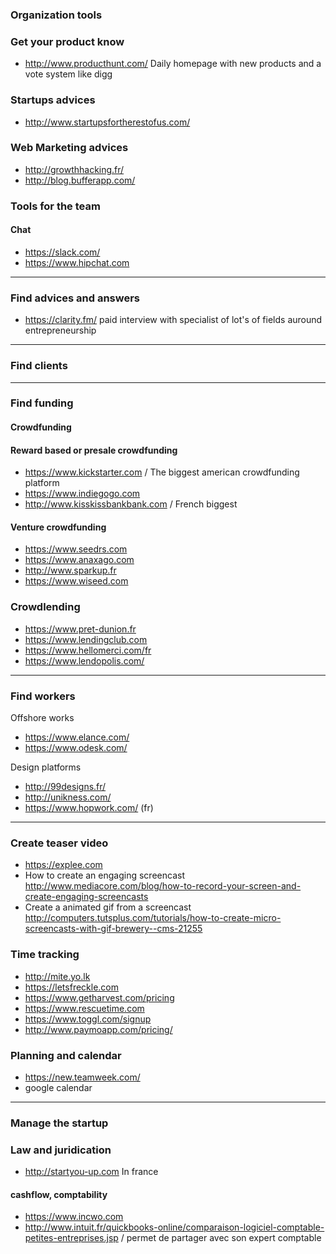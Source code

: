 ### Organization tools 

### Get your product know

* http://www.producthunt.com/ Daily homepage with new products and a vote system like digg

### Startups advices 

* http://www.startupsfortherestofus.com/

### Web Marketing advices 

* http://growthhacking.fr/
* http://blog.bufferapp.com/

### Tools for the team 

#### Chat 
* https://slack.com/
* https://www.hipchat.com

****

### Find advices and answers 

* https://clarity.fm/ paid interview with specialist of lot's of fields auround entrepreneurship


****

### Find clients

****

### Find funding 

#### Crowdfunding

#### Reward based or presale crowdfunding
* https://www.kickstarter.com / The biggest american crowdfunding platform
* https://www.indiegogo.com
* http://www.kisskissbankbank.com / French biggest

#### Venture crowdfunding
* https://www.seedrs.com
* https://www.anaxago.com
* http://www.sparkup.fr
* https://www.wiseed.com

### Crowdlending 

* https://www.pret-dunion.fr
* https://www.lendingclub.com
* https://www.hellomerci.com/fr
* https://www.lendopolis.com/

****
### Find workers

Offshore works 
* https://www.elance.com/
* https://www.odesk.com/

Design platforms
* http://99designs.fr/
* http://unikness.com/
* https://www.hopwork.com/ (fr)
***

### Create teaser video 

* https://explee.com
* How to create an engaging screencast 
http://www.mediacore.com/blog/how-to-record-your-screen-and-create-engaging-screencasts
* Create a animated gif from a screencast 
http://computers.tutsplus.com/tutorials/how-to-create-micro-screencasts-with-gif-brewery--cms-21255

### Time tracking 

* http://mite.yo.lk
* https://letsfreckle.com
* https://www.getharvest.com/pricing
* https://www.rescuetime.com
* https://www.toggl.com/signup
* http://www.paymoapp.com/pricing/

### Planning and calendar 
* https://new.teamweek.com/
* google calendar

***
### Manage the startup 

### Law and juridication 
* http://startyou-up.com In france

#### cashflow, comptability

* https://www.incwo.com
* http://www.intuit.fr/quickbooks-online/comparaison-logiciel-comptable-petites-entreprises.jsp / permet de partager avec son expert comptable